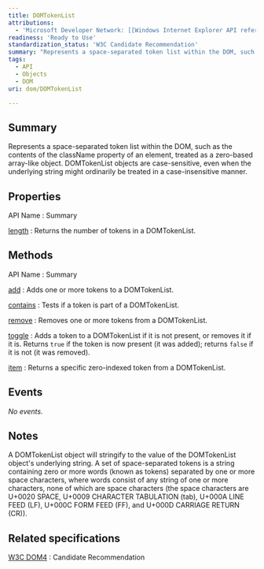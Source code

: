 ```yaml
---
title: DOMTokenList
attributions:
  - 'Microsoft Developer Network: [[Windows Internet Explorer API reference](http://msdn.microsoft.com/en-us/library/ie/hh828809%28v=vs.85%29.aspx) Article]'
readiness: 'Ready to Use'
standardization_status: 'W3C Candidate Recommendation'
summary: "Represents a space-separated token list within the DOM, such as the contents of the className property of an element, treated as a zero-based array-like object.\nDOMTokenList objects are case-sensitive, even when the underlying string might ordinarily be treated in a case-insensitive manner.\n"
tags:
  - API
  - Objects
  - DOM
uri: dom/DOMTokenList

---
```

## Summary

Represents a space-separated token list within the DOM, such as the contents of the className property of an element, treated as a zero-based array-like object. DOMTokenList objects are case-sensitive, even when the underlying string might ordinarily be treated in a case-insensitive manner.

## Properties

API Name
:   Summary

[length](/dom/DOMTokenList/length)
:   Returns the number of tokens in a DOMTokenList.

## Methods

API Name
:   Summary

[add](/dom/DOMTokenList/add)
:   Adds one or more tokens to a DOMTokenList.

[contains](/dom/DOMTokenList/contains)
:   Tests if a token is part of a DOMTokenList.

[remove](/dom/DOMTokenList/remove)
:   Removes one or more tokens from a DOMTokenList.

[toggle](/dom/DOMTokenList/toggle)
:   Adds a token to a DOMTokenList if it is not present, or removes it if it is. Returns `true` if the token is now present (it was added); returns `false` if it is not (it was removed).

[item](/dom/DomTokenList/item)
:   Returns a specific zero-indexed token from a DOMTokenList.

## Events

*No events.*

## Notes

A DOMTokenList object will stringify to the value of the DOMTokenList object's underlying string. A set of space-separated tokens is a string containing zero or more words (known as tokens) separated by one or more space characters, where words consist of any string of one or more characters, none of which are space characters (the space characters are U+0020 SPACE, U+0009 CHARACTER TABULATION (tab), U+000A LINE FEED (LF), U+000C FORM FEED (FF), and U+000D CARRIAGE RETURN (CR)).

## Related specifications

[W3C DOM4](http://www.w3.org/TR/dom/)
:   Candidate Recommendation
